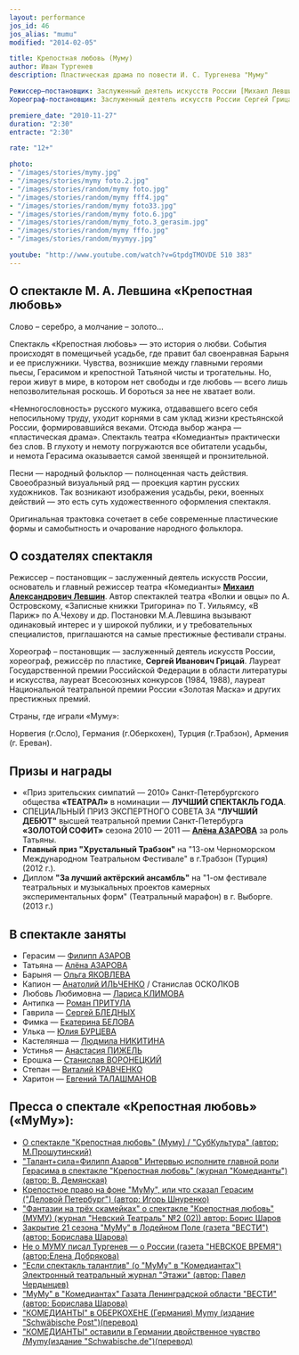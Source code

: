 ```yaml
---
layout: performance
jos_id: 46
jos_alias: "mumu"
modified: "2014-02-05"

title: Крепостная любовь (Муму)
author: Иван Тургенев
description: Пластическая драма по повести И. С. Тургенева "Муму"

Режиссер–постановщик: Заслуженный деятель искусств России [Михаил Левшин](153-mihail-levshin.html)
Хореограф-постановщик: Заслуженный деятель искусств России Сергей Грицай

premiere_date: "2010-11-27"
duration: "2:30"
entracte: "2:30"

rate: "12+"

photo:
- "/images/stories/mymy.jpg"
- "/images/stories/mymy foto.2.jpg"
- "/images/stories/random/mymy foto.jpg"
- "/images/stories/random/mymy fff4.jpg"
- "/images/stories/random/mymy foto33.jpg"
- "/images/stories/random/mymy foto.6.jpg"
- "/images/stories/random/mymy_foto.3_gerasim.jpg"
- "/images/stories/random/mymy fffo.jpg"
- "/images/stories/random/myymyy.jpg"

youtube: "http://www.youtube.com/watch?v=GtpdgTMOVDE 510 383"
---
```



## О спектакле М. А. Левшина «Крепостная любовь»

Слово – серебро, а молчание – золото…

Спектакль «Крепостная любовь» — это история о любви. События происходят в помещичьей усадьбе, где правит бал своенравная Барыня и ее прислужники. Чувства, возникшие между главными героями пьесы, Герасимом и крепостной Татьяной чисты и трогательны. Но, герои живут в мире, в котором нет свободы и где любовь — всего лишь непозволительная роскошь. И бороться за нее не хватает воли.

«Немногословность» русского мужика, отдававшего всего себя непосильному труду, уходит корнями в сам уклад жизни крестьянской России, формировавшийся веками. Отсюда выбор жанра — «пластическая драма». Спектакль театра «Комедианты» практически без слов. В глухоту и немоту погружаются все обитатели усадьбы, и немота Герасима оказывается самой звенящей и пронзительной.

Песни — народный фольклор — полноценная часть действия. Своеобразный визуальный ряд — проекция картин русских художников. Так возникают изображения усадьбы, реки, военных действий — это есть суть художественного оформления спектакля.

Оригинальная трактовка сочетает в себе современные пластические формы и самобытность и очарование народного фольклора.



## О создателях спектакля

Режиссер – постановщик – заслуженный деятель искусств России, основатель и главный режиссер театра «Комедианты» [**Михаил Александрович Левшин**](153-mihail-levshin.html). Автор спектаклей театра «Волки и овцы» по А. Островскому, «Записные книжки Тригорина» по Т. Уильямсу, «В Париж» по А.Чехову и др. Постановки М.А.Левшина вызывают одинаковый интерес и у широкой публики, и у требовательных специалистов, приглашаются на самые престижные фестивали страны.

Хореограф – постановщик — заслуженный деятель искусств России, хореограф, режиссёр по пластике, **Сергей Иванович Грицай**. Лауреат Государственной премии Российской Федерации в области литературы и искусства, лауреат Всесоюзных конкурсов (1984, 1988), лауреат Национальной театральной премии России «Золотая Маска» и других престижных премий.

Страны, где играли «Муму»:

Норвегия (г.Осло), Германия (г.Оберкохен), Турция (г.Трабзон), Армения (г. Ереван).


## Призы и награды

- «Приз зрительских симпатий — 2010» Санкт-Петербургского общества **«ТЕАТРАЛ»** в номинации — **ЛУЧШИЙ СПЕКТАКЛЬ ГОДА**.
- СПЕЦИАЛЬНЫЙ ПРИЗ ЭКСПЕРТНОГО СОВЕТА ЗА **"ЛУЧШИЙ ДЕБЮТ"** высшей театральной премии Санкт-Петербурга **«ЗОЛОТОЙ СОФИТ»** сезона 2010 — 2011 — [**Алёна АЗАРОВА**](86-alena-azarova.html) за роль Татьяны.
- **Главный приз "Хрустальный Трабзон"** на "13-ом Черноморском Международном Театральном Фестивале" в г.Трабзон (Турция) (2012 г.).
- Диплом **"За лучший актёрский ансамбль"** на "1-ом фестивале театральных и музыкальных проектов камерных экспериментальных форм" (Театральный марафон) в г. Выборге. (2013 г.)


## В спектакле заняты

- Герасим — [Филипп АЗАРОВ](21-fillipp-azarov.html)
- Татьяна — [Алёна АЗАРОВА](86-alena-kiverskaia.html)
- Барыня — [Ольга ЯКОВЛЕВА](89-olga-yakovleva.html)
- Капион — [Анатолий ИЛЬЧЕНКО](55-anatolii-ilchenko.html) / Станислав ОСКОЛКОВ
- Любовь Любимовна — [Лариса КЛИМОВА](65-larisa-klimova.html)
- Антипка — [Роман ПРИТУЛА](50-roman-pritula.html)
- Гаврила — [Сергей БЛЕДНЫХ](24-blednyh-sergej.html)
- Фимка — [Екатерина БЕЛОВА](23-belova-ekaterina.html)
- Улька — [Юлия БУРЦЕВА](78-ylia-burceva.html)
- Кастелянша — [Людмила НИКИТИНА](63-lyda-nikitina.html)
- Устинья — [Анастасия ПИЖЕЛЬ](64-asia-pigel-sergeevna.html)
- Ерошка — [Станислав ВОРОНЕЦКИЙ](51-stas-voronetski.html)
- Степан — [Виталий КРАВЧЕНКО](66-vitalii-kravchenko.html)
- Харитон — [Евгений ТАЛАШМАНОВ](84-talashmanovevgenii.html)


## Пресса о спектале «Крепостная любовь» («МуМу»):

- [О спектакле "Крепостная любовь" (Муму) / "СубКультура" (автор: М.Прошутинский)](306-krepostnaialovemumusubkultura.html)
- ["Талант+сила=Филипп Азаров" Интервью исполните главной роли Герасима в спектакле "Крепостная любовь" (журнал "Комедианты")(автор: В. Демянская)](298-talantsilafilippazarovpressakomedianti.html)
- [Крепостное право на фоне "МуМу", или что сказал Герасим ("Деловой Петербург") (автор: Игорь Шнуренко)](109-mymy-pressa-3.html)
- ["Фантазии на трёх скамейках" о спектакле "Крепостная любовь" (МУМУ) (журнал "Невский Театраль" №2 (02)) автор: Борис Шаров](294-pressa-mymy-2013.html)
- [Закрытие 21 сезона "МуМу" в Лодейном Поле (газета "ВЕСТИ") (автор: Борислава Шарова)](110-mymy-pressa-5.html)
- [Не о МУМУ писал Тургенев — о России (газета "НЕВСКОЕ ВРЕМЯ") (автор:Елена Добрякова)](111-mymy-pressa-4.html)
- ["Если спектакль талантлив" (о "МуМу" в "Комедиантах") Электронный театральный журнал "Этажи" (автор: Павел Чердынцев)](107-mymy-pressa.html)
- ["МуМу" в "Комедиантах" Газата Ленинградской области "ВЕСТИ" (автор: Борислава Шарова)](108-mymy-pressa-2.html)
- ["КОМЕДИАНТЫ" в ОБЕРКОХЕНЕ (Германия) Mymy (издание "Schwäbische Post")(перевод)](236-mymy-v-germanii.html)
- ["КОМЕДИАНТЫ" оставили в Германии двойственное чувство /Mymy(издание "Schwabische.de")(перевод)](237-mumuv-oberkohene-pressa.html)
